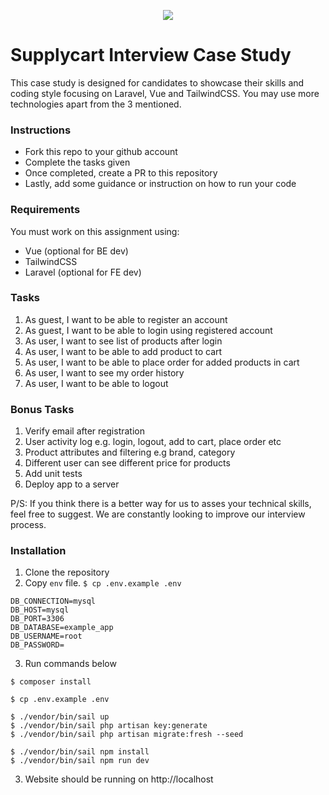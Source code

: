 <p align="center">
    <img align="center" src="https://supplycart.my/wp-content/uploads/2019/09/sc_logo_tm.png">
</p>

# Supplycart Interview Case Study

This case study is designed for candidates to showcase their skills and coding style focusing on Laravel, Vue and TailwindCSS. You may use more technologies apart from the 3 mentioned. 

### Instructions

- Fork this repo to your github account
- Complete the tasks given
- Once completed, create a PR to this repository
- Lastly, add some guidance or instruction on how to run your code

### Requirements

You must work on this assignment using:
 - Vue (optional for BE dev)
 - TailwindCSS
 - Laravel (optional for FE dev)

### Tasks

1. As guest, I want to be able to register an account
2. As guest, I want to be able to login using registered account
3. As user, I want to see list of products after login
4. As user, I want to be able to add product to cart
5. As user, I want to be able to place order for added products in cart
6. As user, I want to see my order history
7. As user, I want to be able to logout

### Bonus Tasks

1. Verify email after registration
2. User activity log e.g. login, logout, add to cart, place order etc
3. Product attributes and filtering e.g brand, category
4. Different user can see different price for products
5. Add unit tests
6. Deploy app to a server


P/S: If you think there is a better way for us to asses your technical skills, feel free to suggest. We are constantly looking to improve our interview process.


### Installation

1. Clone the repository
2. Copy `env` file. `$ cp .env.example .env`
```
DB_CONNECTION=mysql
DB_HOST=mysql
DB_PORT=3306
DB_DATABASE=example_app
DB_USERNAME=root
DB_PASSWORD=
```
3. Run commands below
```
$ composer install

$ cp .env.example .env

$ ./vendor/bin/sail up
$ ./vendor/bin/sail php artisan key:generate
$ ./vendor/bin/sail php artisan migrate:fresh --seed

$ ./vendor/bin/sail npm install
$ ./vendor/bin/sail npm run dev
```
3. Website should be running on http://localhost
